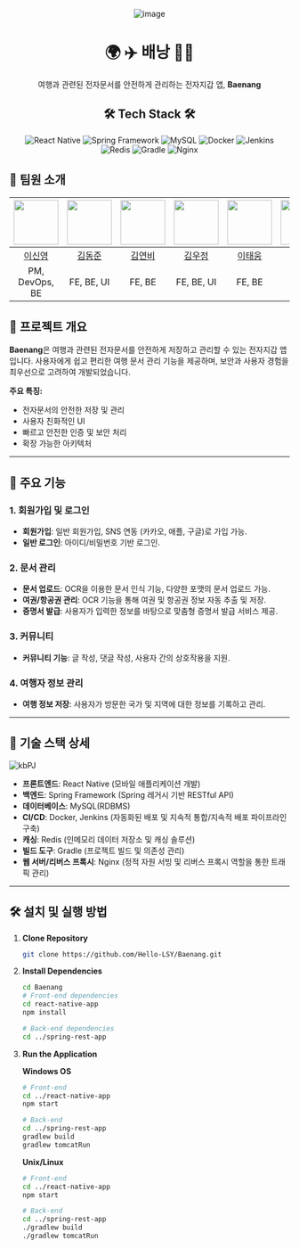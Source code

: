 

<div align="center">

![image](https://github.com/user-attachments/assets/9ac06140-b55f-43e8-b5af-945ee4c200ba)

# 🌍 ✈️ 배낭 💼📑

여행과 관련된 전자문서를 안전하게 관리하는 전자지갑 앱, **Baenang**

</div>



<div align="center">
   
## 🛠 Tech Stack 🛠

 ![React Native](https://img.shields.io/badge/React%20Native-20232A?style=for-the-badge&logo=react&logoColor=61DAFB)  ![Spring Framework](https://img.shields.io/badge/Spring-6DB33F?style=for-the-badge&logo=spring&logoColor=white)  ![MySQL](https://img.shields.io/badge/MySQL-4479A1?style=for-the-badge&logo=mysql&logoColor=white)  ![Docker](https://img.shields.io/badge/Docker-2496ED?style=for-the-badge&logo=docker&logoColor=white)  ![Jenkins](https://img.shields.io/badge/Jenkins-D24939?style=for-the-badge&logo=jenkins&logoColor=white)  
 ![Redis](https://img.shields.io/badge/Redis-DC382D?style=for-the-badge&logo=redis&logoColor=white)  ![Gradle](https://img.shields.io/badge/Gradle-02303A?style=for-the-badge&logo=gradle&logoColor=white)  ![Nginx](https://img.shields.io/badge/Nginx-009639?style=for-the-badge&logo=nginx&logoColor=white) 

</div>


## 👥 팀원 소개



| <img src="https://github.com/Hello-LSY.png" width="80"> | <img src="https://github.com/~~~.png" width="80"> | <img src="https://github.com/~~~.png" width="80"> | <img src="https://github.com/~~~.png" width="80"> | <img src="https://github.com/~~~.png" width="80"> | <img src="https://github.com/~~~.png" width="80"> |
| :---: | :---: | :---: | :---: | :---: | :---: |
| [이신영](https://github.com/Hello-LSY) | [김동준](https://github.com/~~~) | [김연비](https://github.com/~~~) | [김우정](https://github.com/~~~) | [이태웅](https://github.com/~~~) | [장형권](https://github.com/~~~) |
| PM, DevOps, BE | FE, BE, UI | FE, BE | FE, BE, UI | FE, BE | FE, BE |




## 📖 프로젝트 개요

**Baenang**은 여행과 관련된 전자문서를 안전하게 저장하고 관리할 수 있는 전자지갑 앱입니다. 사용자에게 쉽고 편리한 여행 문서 관리 기능을 제공하며, 보안과 사용자 경험을 최우선으로 고려하여 개발되었습니다. 

**주요 특징:**
- 전자문서의 안전한 저장 및 관리
- 사용자 친화적인 UI
- 빠르고 안전한 인증 및 보안 처리
- 확장 가능한 아키텍처




---

## 🎯 주요 기능

### 1. 회원가입 및 로그인
- **회원가입**: 일반 회원가입, SNS 연동 (카카오, 애플, 구글)로 가입 가능.
- **일반 로그인**: 아이디/비밀번호 기반 로그인.
  
### 2. 문서 관리
- **문서 업로드**: OCR을 이용한 문서 인식 기능, 다양한 포맷의 문서 업로드 가능.
- **여권/항공권 관리**: OCR 기능을 통해 여권 및 항공권 정보 자동 추출 및 저장.
- **증명서 발급**: 사용자가 입력한 정보를 바탕으로 맞춤형 증명서 발급 서비스 제공.
  
### 3. 커뮤니티
- **커뮤니티 기능**: 글 작성, 댓글 작성, 사용자 간의 상호작용을 지원.
  
### 4. 여행자 정보 관리
- **여행 정보 저장**: 사용자가 방문한 국가 및 지역에 대한 정보를 기록하고 관리.

---

## 📌 기술 스택 상세

![kbPJ](https://github.com/user-attachments/assets/bd02e4e2-4f9d-4f37-9ba5-c727b484cd92)


- **프론트엔드**: React Native (모바일 애플리케이션 개발)
- **백엔드**: Spring Framework (Spring 레거시 기반 RESTful API)
- **데이터베이스**: MySQL(RDBMS)
- **CI/CD**: Docker, Jenkins (자동화된 배포 및 지속적 통합/지속적 배포 파이프라인 구축)
- **캐싱**: Redis (인메모리 데이터 저장소 및 캐싱 솔루션)
- **빌드 도구**: Gradle (프로젝트 빌드 및 의존성 관리)
- **웹 서버/리버스 프록시**: Nginx (정적 자원 서빙 및 리버스 프록시 역할을 통한 트래픽 관리)


---

## 🛠 설치 및 실행 방법

1. **Clone Repository**

   ```bash
   git clone https://github.com/Hello-LSY/Baenang.git
   ```

2. **Install Dependencies**

   ```bash
   cd Baenang
   # Front-end dependencies
   cd react-native-app
   npm install

   # Back-end dependencies
   cd ../spring-rest-app
   ```

3. **Run the Application**

   **Windows OS**
   ```bash
   # Front-end
   cd ../react-native-app
   npm start

   # Back-end
   cd ../spring-rest-app
   gradlew build
   gradlew tomcatRun
   ```

   **Unix/Linux**
   ```bash
   # Front-end
   cd ../react-native-app
   npm start

   # Back-end
   cd ../spring-rest-app
   ./gradlew build
   ./gradlew tomcatRun
   ```





